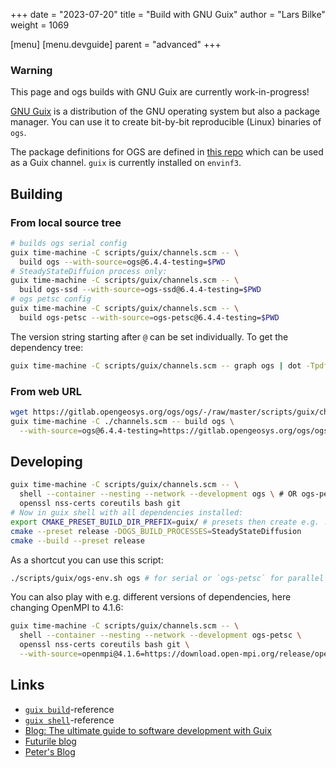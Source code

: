 +++
date = "2023-07-20"
title = "Build with GNU Guix"
author = "Lars Bilke"
weight = 1069

[menu]
  [menu.devguide]
    parent = "advanced"
+++

<div class='note'>

### <i class="far fa-info-circle"></i> Warning

This page and ogs builds with GNU Guix are currently work-in-progress!

</div>

[GNU Guix](https://guix.gnu.org) is a distribution of the GNU operating system but also a package manager. You can use it to create bit-by-bit reproducible (Linux) binaries of `ogs`.

The package definitions for OGS are defined in [this repo](https://gitlab.opengeosys.org/ogs/inf/guix-ogs) which can be used as a Guix channel. `guix` is currently installed on `envinf3`.

## Building

### From local source tree

```bash
# builds ogs serial config
guix time-machine -C scripts/guix/channels.scm -- \
  build ogs --with-source=ogs@6.4.4-testing=$PWD
# SteadyStateDiffuion process only:
guix time-machine -C scripts/guix/channels.scm -- \
  build ogs-ssd --with-source=ogs-ssd@6.4.4-testing=$PWD
# ogs petsc config
guix time-machine -C scripts/guix/channels.scm -- \
  build ogs-petsc --with-source=ogs-petsc@6.4.4-testing=$PWD
```

The version string starting after `@` can be set individually. To get the dependency tree:

```bash
guix time-machine -C scripts/guix/channels.scm -- graph ogs | dot -Tpdf > dag.pdf
```

### From web URL

```bash
wget https://gitlab.opengeosys.org/ogs/ogs/-/raw/master/scripts/guix/channels.scm
guix time-machine -C ./channels.scm -- build ogs \
  --with-source=ogs@6.4.4-testing=https://gitlab.opengeosys.org/ogs/ogs/-/archive/master/ogs-master.tar.bz2
```

## Developing

```bash
guix time-machine -C scripts/guix/channels.scm -- \
  shell --container --nesting --network --development ogs \ # OR ogs-petsc
  openssl nss-certs coreutils bash git
# Now in guix shell with all dependencies installed:
export CMAKE_PRESET_BUILD_DIR_PREFIX=guix/ # presets then create e.g. ../build/guix/release
cmake --preset release -DOGS_BUILD_PROCESSES=SteadyStateDiffusion
cmake --build --preset release
```

As a shortcut you can use this script:

```bash
./scripts/guix/ogs-env.sh ogs # for serial or `ogs-petsc` for parallel
```

You can also play with e.g. different versions of dependencies, here changing OpenMPI to 4.1.6:

```bash
guix time-machine -C scripts/guix/channels.scm -- \
  shell --container --nesting --network --development ogs-petsc \
  openssl nss-certs coreutils bash git \
  --with-source=openmpi@4.1.6=https://download.open-mpi.org/release/open-mpi/v4.1/openmpi-4.1.6.tar.bz2
```

## Links

- [`guix build`](https://guix.gnu.org/manual/en/html_node/Invoking-guix-build.html)-reference
- [`guix shell`](https://guix.gnu.org/manual/en/html_node/Invoking-guix-shell.html)-reference
- [Blog: The ultimate guide to software development with Guix](https://guix.gnu.org/en/blog/2023/from-development-environments-to-continuous-integrationthe-ultimate-guide-to-software-development-with-guix/)
- [Futurile blog](https://www.futurile.net)
- [Peter's Blog](https://peterloleungyau.github.io/post/)
